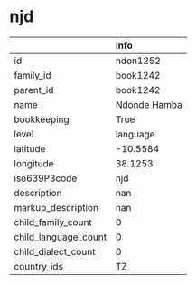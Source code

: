 # njd
|                      | info         |
|:---------------------|:-------------|
| id                   | ndon1252     |
| family_id            | book1242     |
| parent_id            | book1242     |
| name                 | Ndonde Hamba |
| bookkeeping          | True         |
| level                | language     |
| latitude             | -10.5584     |
| longitude            | 38.1253      |
| iso639P3code         | njd          |
| description          | nan          |
| markup_description   | nan          |
| child_family_count   | 0            |
| child_language_count | 0            |
| child_dialect_count  | 0            |
| country_ids          | TZ           |